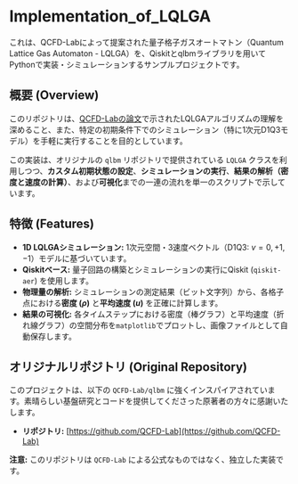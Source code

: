 # Implementation_of_LQLGA

これは、QCFD-Labによって提案された量子格子ガスオートマトン（Quantum Lattice Gas Automaton - LQLGA）を、Qiskitとqlbmライブラリを用いてPythonで実装・シミュレーションするサンプルプロジェクトです。

## 概要 (Overview)

このリポジトリは、[QCFD-Labの論文](https://www.sciencedirect.com/science/article/pii/S0010465525002012?via%3Dihub)で示されたLQLGAアルゴリズムの理解を深めること、また、特定の初期条件下でのシミュレーション（特に1次元D1Q3モデル）を手軽に実行することを目的としています。

この実装は、オリジナルの `qlbm` リポジトリで提供されている `LQLGA` クラスを利用しつつ、**カスタム初期状態の設定**、**シミュレーションの実行**、**結果の解析（密度と速度の計算）**、および**可視化**までの一連の流れを単一のスクリプトで示しています。

## 特徴 (Features)

* **1D LQLGAシミュレーション:** 1次元空間・3速度ベクトル（D1Q3: $v=0, +1, -1$）モデルに基づいています。
* **Qiskitベース:** 量子回路の構築とシミュレーションの実行にQiskit (`qiskit-aer`) を使用します。
* **物理量の解析:** シミュレーションの測定結果（ビット文字列）から、各格子点における**密度 ($\rho$)** と**平均速度 ($u$)** を正確に計算します。
* **結果の可視化:** 各タイムステップにおける密度（棒グラフ）と平均速度（折れ線グラフ）の空間分布を`matplotlib`でプロットし、画像ファイルとして自動保存します。

## オリジナルリポジトリ (Original Repository)

このプロジェクトは、以下の `QCFD-Lab/qlbm` に強くインスパイアされています。素晴らしい基盤研究とコードを提供してくださった原著者の方々に感謝いたします。

* **リポジトリ:** [https://github.com/QCFD-Lab](https://github.com/QCFD-Lab)

**注意:** このリポジトリは `QCFD-Lab` による公式なものではなく、独立した実装です。
